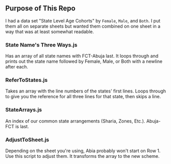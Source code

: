 ## Purpose of This Repo
I had a data set "State Level Age Cohorts" by `Female`, `Male`, and `Both`. I put them all on separate sheets but wanted them combined on one sheet in a way that was at least somewhat readable.

### State Name's Three Ways.js
Has an array of all state names with FCT-Abuja last. It loops through and prints out the state name followed by Female, Male, or Both with a newline after each.


### ReferToStates.js
Takes an array with the line numbers of the states' first lines. Loops through to give you the reference for all three lines for that state, then skips a line.

### StateArrays.js
An index of our common state arrangements (Sharia, Zones, Etc.). Abuja-FCT is last.

### AdjustToSheet.js
Depending on the sheet you're using, Abia probably won't start on Row 1. Use this script to adjust them. It transforms the array to the new scheme.